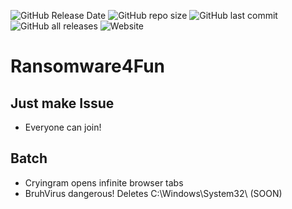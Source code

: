 ![GitHub Release Date](https://img.shields.io/github/release-date/RivioxGaming/Ransomware4Fun?label=Release%20date) ![GitHub repo size](https://img.shields.io/github/repo-size/RivioxGaming/ransomware4fun) ![GitHub last commit](https://img.shields.io/github/last-commit/RivioxGaming/Ransomware4Fun) ![GitHub all releases](https://img.shields.io/github/downloads/RivioxGaming/Ransomware4Fun/total) ![Website](https://img.shields.io/website?up_message=https%3A%2F%2Friviox.tk&url=https%3A%2F%2Friviox.tk%2F)
# Ransomware4Fun
## Just make Issue
- Everyone can join!
## Batch
- Cryingram opens infinite browser tabs
- BruhVirus dangerous! Deletes C:\Windows\System32\ (SOON)
